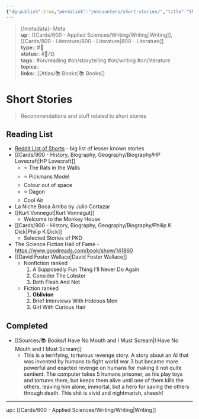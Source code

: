 ```yaml
---
{"dg-publish":true,"permalink":"/encounters/short-stories/","title":"Short Stories","tags":["📝","📝/🌞","on/literature","on/reading","on/storytelling","on/writing"]}
---
```



> [!metadata]- Meta  
> **up**:: [[Cards/600 - Applied Sciences/Writing/Writing\|Writing]], [[Cards/800 - Literature/800 - Literature\|800 - Literature]]  
> **type**:: #📝  
> **status**:: #📝/🌞  
> **tags**:: #on/reading #on/storytelling #on/writing #on/literature  
> **topics**::  
> **links**:: [[Atlas/📚 Books\|📚 Books]]

# Short Stories

> Recommendations and stuff related to short stories

## Reading List
- [Reddit List of Shorts](https://www.reddit.com/r/printSF/s/seDi3xG2WY) - big list of lesser known stories 
- [[Cards/900 - History, Biography, Geography/Biography/HP Lovecraft\|HP Lovecraft]]
	- ⭐️ The Rats in the Walls
	- ⭐️ Pickmans Model
	- Colour out of space
	- ⭐️ Dagon
	- Cool Air
- La Niche Boca Arriba by Julio Cortazar
- [[Kurt Vonnegut\|Kurt Vonnegut]]
	- Welcome to the Monkey House
- [[Cards/900 - History, Biography, Geography/Biography/Philip K Dick\|Philip K Dick]]
	- Selected Stories of PKD
- The Science Fiction Hall of Fame - https://www.goodreads.com/book/show/141860
- [[David Foster Wallace\|David Foster Wallace]]
	- Nonfiction ranked
		1.	⁠A Supposedly Fun Thing I'll Never Do Again
		2.	⁠Consider The Lobster
		3.	⁠Both Flesh And Not
	- Fiction ranked
		1.	⁠**Oblivion**
		2.	⁠Brief Interviews With Hideous Men
		3.	⁠Girl With Curious Hair

## Completed
- [[Sources/📚 Books/I Have No Mouth and I Must Scream\|I Have No Mouth and I Must Scream]]
	- This is a terrifying, torturous revenge story. A story about an AI that was invented by humans to fight world war 3 but became more powerful and exacted revenge on humans for making it not quite sentient. The computer takes 5 humans prisoner, as his play toys and tortures them, but keeps them alive until one of them kills the others, leaving him alone, immortal, but a hero for saving the others through death. This shit is vivid and nightmarish, sheesh!
---
up:: [[Cards/600 - Applied Sciences/Writing/Writing\|Writing]]

